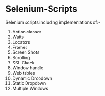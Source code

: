 # Selenium-Scripts

Selenium scripts including implementations of:-
1. Action classes
2. Waits
3. Locators
4. Frames
5. Screen Shots
6. Scrolling
7. SSL Check
8. Window handle
9. Web tables
10. Dynamic Dropdown
11. Static Dropdown
12. Multiple Windows
